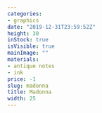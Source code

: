 ```yaml
---
categories:
- graphics
date: "2019-12-31T23:59:52Z"
height: 30
inStock: true
isVisible: true
mainImage: ""
materials:
- antique notes
- ink
price: -1
slug: madonna
title: Madonna
width: 25
---
```


